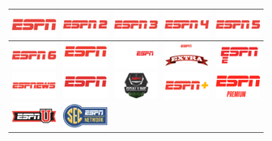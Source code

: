 | ![](https://raw.githubusercontent.com/RevGear/logo/master/Networks/ESPN/ESPN.png) | ![](https://raw.githubusercontent.com/RevGear/logo/master/Networks/ESPN/ESPN2.png) | ![](https://raw.githubusercontent.com/RevGear/logo/master/Networks/ESPN/ESPN3.png) | ![](https://raw.githubusercontent.com/RevGear/logo/master/Networks/ESPN/ESPN4.png) | ![](https://raw.githubusercontent.com/RevGear/logo/master/Networks/ESPN/ESPN5.png) | 
|:---:|:---:|:---:|:---:|:---:| 
| ![](https://raw.githubusercontent.com/RevGear/logo/master/Networks/ESPN/ESPN6.png) | ![](https://raw.githubusercontent.com/RevGear/logo/master/Networks/ESPN/ESPNBrasil.png) | ![](https://raw.githubusercontent.com/RevGear/logo/master/Networks/ESPN/ESPNClassic.png) | ![](https://raw.githubusercontent.com/RevGear/logo/master/Networks/ESPN/ESPNCollegeExtra.png) | ![](https://raw.githubusercontent.com/RevGear/logo/master/Networks/ESPN/ESPNDeportes.png) | 
| ![](https://raw.githubusercontent.com/RevGear/logo/master/Networks/ESPN/ESPNews.png) | ![](https://raw.githubusercontent.com/RevGear/logo/master/Networks/ESPN/ESPNExtra.png) | ![](https://raw.githubusercontent.com/RevGear/logo/master/Networks/ESPN/ESPNGoalLine.png) | ![](https://raw.githubusercontent.com/RevGear/logo/master/Networks/ESPN/ESPNPlus.png) | ![](https://raw.githubusercontent.com/RevGear/logo/master/Networks/ESPN/ESPNPremium.png) | 
| ![](https://raw.githubusercontent.com/RevGear/logo/master/Networks/ESPN/ESPNU.png) | ![](https://raw.githubusercontent.com/RevGear/logo/master/Networks/ESPN/SECNetwork.png)  | 
